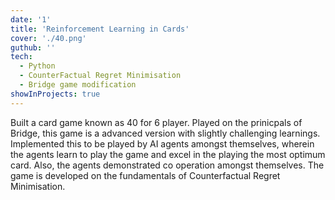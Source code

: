 ```yaml
---
date: '1'
title: 'Reinforcement Learning in Cards'
cover: './40.png'
guthub: ''
tech:
  - Python
  - CounterFactual Regret Minimisation
  - Bridge game modification
showInProjects: true
---
```


Built a card game known as 40 for 6 player. Played on the prinicpals of Bridge, this game is a advanced version with slightly challenging learnings. Implemented this to be played by AI agents amongst themselves, wherein the agents learn to play the game and excel in the playing the most optimum card. Also, the agents demonstrated co operation amongst themselves. The game is developed on the fundamentals of Counterfactual Regret Minimisation.
